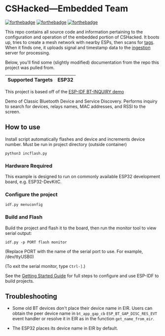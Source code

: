 # CSHacked—Embedded Team

[![forthebadge](https://forthebadge.com/images/badges/powered-by-energy-drinks.svg)](https://forthebadge.com) [![forthebadge](https://forthebadge.com/images/badges/made-with-c.svg)](https://forthebadge.com) [![forthebadge](https://forthebadge.com/images/badges/makes-people-smile.svg)](https://forthebadge.com)

This repo contains all source code and information pertaining to the configuration and operation of the embedded portion of CSHacked. It boots up, tries to create a mesh network with nearby ESPs, then scans for [tags](https://github.com/ComputerScienceHouse/Imagine2022-Tags). When it finds one, it uploads signal and timestamp data to the [ingestion](https://github.com/ComputerScienceHouse/Imagine2022-Ingestion) server for processing.

Below, you'll find some (slightly modified) documentation from the repo this project was pulled from.

| Supported Targets | ESP32 |
| ----------------- | ----- |

This project is based off of the [ESP-IDF BT-INQUIRY demo](https://github.com/espressif/esp-idf/tree/v4.3.2/examples/bluetooth/bluedroid/classic_bt/bt_discovery)

Demo of Classic Bluetooth Device and Service Discovery. Performs inquiry to search for devices, relays names, MAC addresses, and RSSI to the screen.

## How to use

Install script automatically flashes and device and increments device number. Must be run in project directory (outside container)
```
python3 incflash.py
```


### Hardware Required

This example is designed to run on commonly available ESP32 development board, e.g. ESP32-DevKitC.

### Configure the project

```
idf.py menuconfig
```

### Build and Flash

Build the project and flash it to the board, then run the monitor tool to view serial output:

```
idf.py -p PORT flash monitor
```

(Replace PORT with the name of the serial port to use. For example, /dev/ttyUSB0)

(To exit the serial monitor, type ``Ctrl-]``.)

See the [Getting Started Guide](https://docs.espressif.com/projects/esp-idf/en/latest/get-started/index.html) for full steps to configure and use ESP-IDF to build projects.

## Troubleshooting

- Some old BT devices don't place their device name in EIR. Users can obtain the peer device name in `bt_app_gap_cb` `ESP_BT_GAP_DISC_RES_EVT` event handler or resolve it in EIR as in the function `get_name_from_eir`.

- The ESP32 places its device name in EIR by default.
